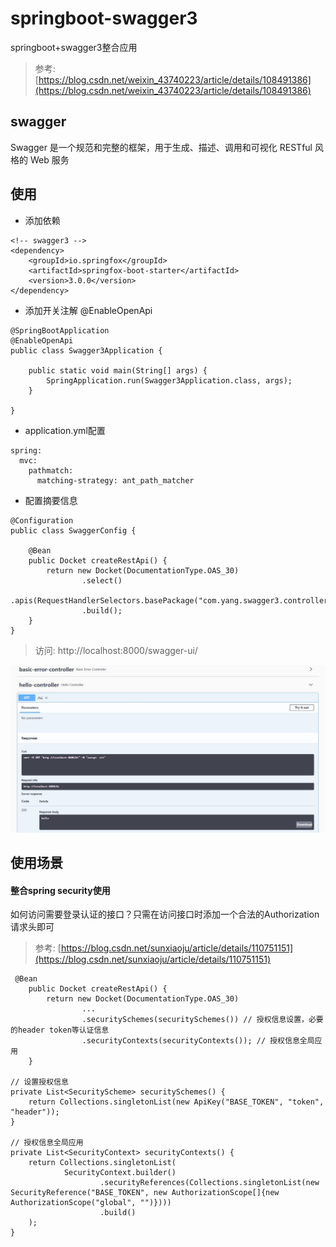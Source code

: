 # springboot-swagger3

springboot+swagger3整合应用

> 参考: [https://blog.csdn.net/weixin_43740223/article/details/108491386](https://blog.csdn.net/weixin_43740223/article/details/108491386)

## swagger

Swagger 是一个规范和完整的框架，用于生成、描述、调用和可视化 RESTful 风格的 Web 服务

## 使用

- 添加依赖

```
<!-- swagger3 -->
<dependency>
    <groupId>io.springfox</groupId>
    <artifactId>springfox-boot-starter</artifactId>
    <version>3.0.0</version>
</dependency>
```

- 添加开关注解 @EnableOpenApi

```
@SpringBootApplication
@EnableOpenApi
public class Swagger3Application {

	public static void main(String[] args) {
		SpringApplication.run(Swagger3Application.class, args);
	}

}
```

- application.yml配置

```
spring:
  mvc:
    pathmatch:
      matching-strategy: ant_path_matcher
```

- 配置摘要信息

```
@Configuration
public class SwaggerConfig {

    @Bean
    public Docket createRestApi() {
        return new Docket(DocumentationType.OAS_30)
                .select()
                .apis(RequestHandlerSelectors.basePackage("com.yang.swagger3.controller"))
                .build();
    }
}
```

> 访问: http://localhost:8000/swagger-ui/

![1](./docs/1.jpg)

## 使用场景

#### 整合spring security使用

如何访问需要登录认证的接口？只需在访问接口时添加一个合法的Authorization请求头即可

> 参考: [https://blog.csdn.net/sunxiaoju/article/details/110751151](https://blog.csdn.net/sunxiaoju/article/details/110751151)

```
 @Bean
    public Docket createRestApi() {
        return new Docket(DocumentationType.OAS_30)
                ...
                .securitySchemes(securitySchemes()) // 授权信息设置，必要的header token等认证信息
                .securityContexts(securityContexts()); // 授权信息全局应用
    }

// 设置授权信息
private List<SecurityScheme> securitySchemes() {
    return Collections.singletonList(new ApiKey("BASE_TOKEN", "token", "header"));
}

// 授权信息全局应用
private List<SecurityContext> securityContexts() {
    return Collections.singletonList(
            SecurityContext.builder()
                    .securityReferences(Collections.singletonList(new SecurityReference("BASE_TOKEN", new AuthorizationScope[]{new AuthorizationScope("global", "")})))
                    .build()
    );
}
```